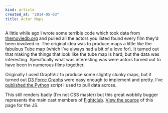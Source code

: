 ```yaml
---
kind: article
created_at: "2014-05-03"
title: Actor Maps
---
```

<p>A little while ago I wrote some terrible code which took data from <a href="http://themoviedb.org/">themoviedb.org</a> and pulled all the actors you listed found every film they&#8217;d been involved in.  The original idea was to produce maps a little like the fabulous Tube map (which I&#8217;ve always had a bit of a love for).  It turned out that making the things that look like the tube map is hard, but the data was interesting.  Specifically what was interesting was were actors turned out to have been in numerous films together.</p>

<p>Originally I used GraphViz to produce some slightly clunky maps, but it turned out <a href="https://github.com/mbostock/d3/wiki/Force-Layout">D3 Force Graphs</a> were easy enough to implement and pretty.  I&#8217;ve <a href="https://github.com/coldclimate/actordata">published the Python</a> script I used to pull data across. </p>

<p>This still renders badly (I&#8217;m not CSS master) but this great wobbily bugger represents the main cast members of <a href="http://www.imdb.com/title/tt0137523/">Fightclub</a>.  <a href="view-source:http://www.theapproachablegeek.co.uk/blog/actormaps/">View the source</a> of this page for the JS.</p>

<div id="hook"></div>

<style>

.link {
  fill: none;
  stroke: #666;
  stroke-width: 1.5px;
}



.link.resolved {
  stroke-dasharray: 0,2 1;
}

circle {
  fill: #ccc;
  stroke: #333;
  stroke-width: 1.5px;
}

text {
  font: 10px sans-serif;
  pointer-events: none;
  text-shadow: 0 1px 0 #fff, 1px 0 0 #fff, 0 -1px 0 #fff, -1px 0 0 #fff;
}

</style>

<script src="http://d3js.org/d3.v3.min.js"></script>

<script>

var arrData =
[{'films': ['American History X', 'Fight Club', 'Frida', '25th Hour', 'The Illusionist', 'Kingdom of Heaven', 'Primal Fear', 'The People vs. Larry Flynt', 'The Incredible Hulk', 'Rounders', 'Keeping the Faith', 'The Score', 'The Painted Veil', 'Stone', 'Moonrise Kingdom', 'The Bourne Legacy', 'The Apple Pushers', 'The Grand Budapest Hotel', 'Out of the Past', 'Salinger', 'Birdman', 'Sausage Party', 'The Invention of Lying', 'Down in the Valley', 'Death to Smoochy', 'Red Dragon', 'The Italian Job', 'Everyone Says I Love You', 'Leaves of Grass', 'Pride and Glory'], 'colour': 'yellowgreen', 'type': 'edward-norton', 'name': 'Edward Norton'}, {'films': ['Twelve Monkeys', 'Snatch', "Ocean's Eleven", "Ocean's Twelve", 'A River Runs Through It', 'Meet Joe Black', "Ocean's Thirteen", 'True Romance', 'Being John Malkovich', 'Fight Club', 'Interview with the Vampire', 'Troy', 'Mr. & Mrs. Smith', 'Se7en', 'Sleepers', 'Seven Years in Tibet', 'Babel', 'Spy Game', 'Thelma & Louise', 'Legends of the Fall', "The Devil's Own", 'The Assassination of Jesse James by the Coward Robert Ford', 'Kalifornia', 'Too Young to Die?', 'Confessions of a Dangerous Mind', 'The Curious Case of Benjamin Button', 'Burn After Reading', 'The Hamster Factor and Other Tales of Twelve Monkeys', 'Cutting Class', 'Cool World', 'Sinbad: Legend of the Seven Seas', 'Moneyball', 'Megamind', 'His Way', 'Johnny Suede', 'Killing Them Softly', 'Inglourious Basterds', 'Happy Feet Two', 'Contact', 'Across the Tracks', 'Ultimate Fights from the Movies', 'The Favor', 'World War Z', 'Happy Together', 'The Image', '12 Years a Slave', 'Voyage of Time', 'The Counselor', '8', 'The Tiger', 'Fury', 'The Mexican', 'Dirty Tricks', 'The Tree of Life', 'The Dark Side of the Sun'], 'colour': 'yellow', 'type': 'brad-pitt', 'name': 'Brad Pitt'}, {'films': ['Charlie and the Chocolate Factory', 'Wallace & Gromit: The Curse of the Were-Rabbit', 'Terminator Salvation', 'Fight Club', 'Big Fish', 'Harry Potter and the Order of the Phoenix', 'Harry Potter and the Half-Blood Prince', 'Planet of the Apes', "The Revengers' Comedies", 'Hamlet', 'Frankenstein', 'Corpse Bride', 'Novocaine', 'A Room with a View', 'Lady Jane', 'The Gruffalo', 'Live from Baghdad', 'Sweeney Todd: The Demon Barber of Fleet Street', 'Till Human Voices Wake Us', 'Enid', 'Conversations with Other Women', 'Dark Shadows', 'Twelfth Night', "The King's Speech", "The King's Speech", 'The Wings of the Dove', 'Suffragette', 'Salting The Battlefield', 'Turks & Caicos', 'Fatal Deception: Mrs. Lee Harvey Oswald', 'A Hazard of Hearts', "The Gruffalo's Child", 'Toast', "Margaret's Museum", 'Les Mis\xe9rables', 'A Merry War', 'Francesco', 'The Lone Ranger', 'The Theory of Flight', 'Arms and the Man', 'Where Angels Fear to Tread', 'Getting It Right', 'Great Expectations', 'Cinderella', 'Women Talking Dirty', 'A Therapy', 'The Mask', 'The Young and Prodigious T.S. Spivet', 'The Price of Kings: Shimon Peres', 'Carnivale', 'Burton and Taylor', 'Mighty Aphrodite', 'Sixty Six', 'Merlin', 'Howards End', 'The Heart of Me', 'Alice in Wonderland', 'Harry Potter and the Deathly Hallows: Part 1', 'Harry Potter and the Deathly Hallows: Part 2'], 'colour': 'wheat', 'type': 'helena-bonham-carter', 'name': 'Helena Bonham Carter'}]




var links = [];
var arrCharacters=[];

arrData.forEach(function(set){
  var intLength = set.films.length;
  arrCharacters.push(set.name);
  for (var i = 0; i < intLength-1; i++) {
   objLink = {
    source : set.films[i],
    target : set.films[i+1],
    type : set.type,
    colour : set.colour
   };
   links.push(objLink);
}

});

var nodes = {};

// Compute the distinct nodes from the links.
links.forEach(function(link) {
  link.source = nodes[link.source] || (nodes[link.source] = {name: link.source});
  link.target = nodes[link.target] || (nodes[link.target] = {name: link.target});
});

var width = window.innerWidth,
    height = window.innerHeight;

var force = d3.layout.force()
    .nodes(d3.values(nodes))
    .links(links)
    .size([width, height])
    .linkDistance(60)
    .charge(-0.0001*(window.innerHeight*window.innerWidth))
    .on("tick", tick)
    .start();

var svg = d3.select("#hook").append("svg")
    .attr("width", width)
    .attr("height", height);

console.log(svg);

// Per-type markers, as they don't inherit styles.
svg.append("defs").selectAll("marker")
    .data(arrCharacters)
  .enter().append("marker")
    .attr("id", function(d) { return d; })
    .attr("viewBox", "0 -5 10 10")
    .attr("refX", 15)
    .attr("refY", -1.5)
    .attr("markerWidth", 6)
    .attr("markerHeight", 6)
    .attr("orient", "auto")
  .append("path")
    .attr("d", "M0,-5L10,0L0,5");

var path = svg.append("g").selectAll("path")
    .data(force.links())
    .enter().append("path")
    .attr("style", function(d) { console.log(d);return "fill: " + d.colour +";"; })
    .attr("marker-end", function(d) { return "url(#" + d.type + ")"; });

var circle = svg.append("g").selectAll("circle")
    .data(force.nodes())
  .enter().append("circle")
    .attr("r", 6)
    .call(force.drag);

var text = svg.append("g").selectAll("text")
    .data(force.nodes())
  .enter().append("text")
    .attr("x", 8)
    .attr("y", ".31em")
    .text(function(d) { return d.name; });

// Use elliptical arc path segments to doubly-encode directionality.
function tick() {
  path.attr("d", linkArc);
  circle.attr("transform", transform);
  text.attr("transform", transform);
}

function linkArc(d) {
  var dx = d.target.x - d.source.x,
      dy = d.target.y - d.source.y,
      dr = Math.sqrt(dx * dx + dy * dy);
  return "M" + d.source.x + "," + d.source.y + "A" + dr + "," + dr + " 0 0,1 " + d.target.x + "," + d.target.y;
}

function transform(d) {
  return "translate(" + d.x + "," + d.y + ")";
}

var legend = svg.append("g")
    .attr("class", "legend")
    .attr("x", window.innerWidth - 65)
    .attr("y", 25)
    .attr("height", 100)
    .attr("width", 100);

  legend.selectAll('g').data(arrData)
      .enter()
      .append('g')
      .each(function(d, i) {
        var g = d3.select(this);
        g.append("rect")
          .attr("x", 10)
          .attr("y", i*25)
          .attr("width", 10)
          .attr("height", 10)
          .style("fill", arrData[i].colour);
        
        g.append("text")
          .attr("x", 30)
          .attr("y", i * 25 + 8)
          .attr("height",30)
          .attr("width",100)
          .style("fill", arrData[i].colour)
          .text(arrData[i].name);

      });
</script>

